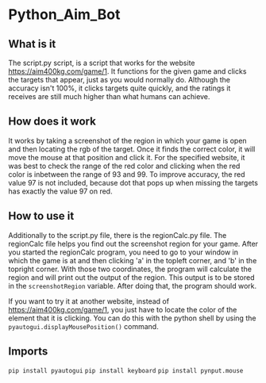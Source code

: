 # Python_Aim_Bot


## What is it
The script.py script, is a script that works for the website https://aim400kg.com/game/1. It functions for the given game and clicks the targets that appear, just as you would normally do. Although the accuracy isn't 100%, it clicks targets quite quickly, and the ratings it receives are still much higher than what humans can achieve.

## How does it work
It works by taking a screenshot of the region in which your game is open and then locating the rgb of the target. Once it finds the correct color, it will move the mouse at that position and click it. For the specified website, it was best to check the range of the red color and clicking when the red color is inbetween the range of 93 and 99. To improve accuracy, the red value 97 is not included, because dot that pops up when missing the targets has exactly the value 97 on red.

## How to use it
Additionally to the script.py file, there is the regionCalc.py file. The regionCalc file helps you find out the screenshot region for your game. After you started the regionCalc program, you need to go to your window in which the game is at and then clicking 'a' in the topleft corner, and 'b' in the topright corner. With those two coordinates, the program will calculate the region and will print out the output of the region. This output is to be stored in the ```screenshotRegion``` variable. After doing that, the program should work.

If you want to try it at another website, instead of https://aim400kg.com/game/1, you just have to locate the color of the element that it is clicking. You can do this with the python shell by using the ``` pyautogui.displayMousePosition() ``` command.

## Imports

``` pip install pyautogui ```
``` pip install keyboard ```
``` pip install pynput.mouse ```
